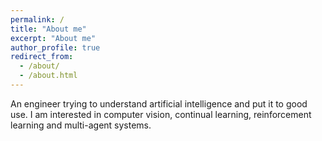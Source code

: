 ```yaml
---
permalink: /
title: "About me"
excerpt: "About me"
author_profile: true
redirect_from: 
  - /about/
  - /about.html
---
```

An engineer trying to understand artificial intelligence and put it to good use. I am interested in computer vision, continual learning, reinforcement learning and multi-agent systems. 
<!-- Currently working as a Senior deep learning research engineer at [Endimension](https://www.endimension.com/).  -->
